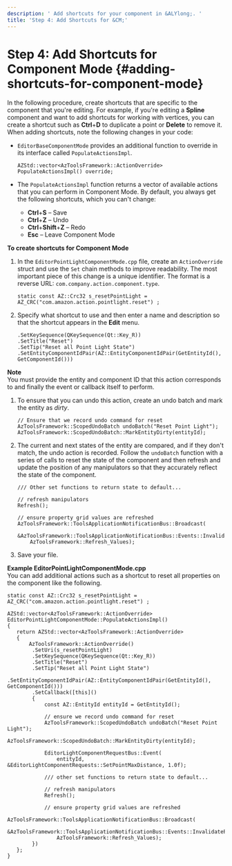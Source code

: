 ```yaml
---
description: ' Add shortcuts for your component in &ALYlong;. '
title: 'Step 4: Add Shortcuts for &CM;'
---
```

# Step 4: Add Shortcuts for Component Mode {#adding-shortcuts-for-component-mode}

In the following procedure, create shortcuts that are specific to the component that you're editing\. For example, if you're editing a **Spline** component and want to add shortcuts for working with vertices, you can create a shortcut such as **Ctrl**\+**D** to duplicate a point or **Delete** to remove it\. When adding shortcuts, note the following changes in your code:
+ `EditorBaseComponentMode` provides an additional function to override in its interface called `PopulateActionsImpl`\.

  ```
  AZStd::vector<AzToolsFramework::ActionOverride> PopulateActionsImpl() override;
  ```
+ The `PopulateActionsImpl` function returns a vector of available actions that you can perform in Component Mode\. By default, you always get the following shortcuts, which you can't change:
  + **Ctrl**\+**S** – Save
  + **Ctrl**\+**Z** – Undo
  + **Ctrl**\+**Shift**\+**Z** – Redo
  + **Esc** – Leave Component Mode

**To create shortcuts for Component Mode**

1. In the `EditorPointLightComponentMode.cpp` file, create an `ActionOverride` struct and use the `Set` chain methods to improve readability\. The most important piece of this change is a unique identifier\. The format is a reverse URL: `com.company.action.component.type`\.

   ```
   static const AZ::Crc32 s_resetPointLight = AZ_CRC("com.amazon.action.pointlight.reset") ;
   ```

1. Specify what shortcut to use and then enter a name and description so that the shortcut appears in the **Edit** menu\. 

   ```
   .SetKeySequence(QKeySequence(Qt::Key_R))
   .SetTitle("Reset")
   .SetTip("Reset all Point Light State")
   .SetEntityComponentIdPair(AZ::EntityComponentIdPair(GetEntityId(), GetComponentId()))
   ```
**Note**  
You must provide the entity and component ID that this action corresponds to and finally the event or callback itself to perform\.

1. To ensure that you can undo this action, create an undo batch and mark the entity as *dirty*\. 

   ```
   // Ensure that we record undo command for reset
   AzToolsFramework::ScopedUndoBatch undoBatch("Reset Point Light");
   AzToolsFramework::ScopedUndoBatch::MarkEntityDirty(entityId);
   ```

1. The current and next states of the entity are compared, and if they don't match, the undo action is recorded\. Follow the `undoBatch` function with a series of calls to reset the state of the component and then refresh and update the position of any manipulators so that they accurately reflect the state of the component\.

   ```
   /// Other set functions to return state to default...
     
   // refresh manipulators
   Refresh();
   
   // ensure property grid values are refreshed
   AzToolsFramework::ToolsApplicationNotificationBus::Broadcast(
       &AzToolsFramework::ToolsApplicationNotificationBus::Events::InvalidatePropertyDisplay,
       AzToolsFramework::Refresh_Values);
   ```

1. Save your file\.

**Example EditorPointLightComponentMode\.cpp**  
You can add additional actions such as a shortcut to reset all properties on the component like the following\.  

```
static const AZ::Crc32 s_resetPointLight = AZ_CRC("com.amazon.action.pointlight.reset") ;
 
AZStd::vector<AzToolsFramework::ActionOverride> EditorPointLightComponentMode::PopulateActionsImpl()
{
   return AZStd::vector<AzToolsFramework::ActionOverride>
   {
       AzToolsFramework::ActionOverride()
        .SetUri(s_resetPointLight)
        .SetKeySequence(QKeySequence(Qt::Key_R))
        .SetTitle("Reset")
        .SetTip("Reset all Point Light State")
        .SetEntityComponentIdPair(AZ::EntityComponentIdPair(GetEntityId(), GetComponentId()))
        .SetCallback([this]()
        {
            const AZ::EntityId entityId = GetEntityId();
  
            // ensure we record undo command for reset
            AzToolsFramework::ScopedUndoBatch undoBatch("Reset Point Light");
            AzToolsFramework::ScopedUndoBatch::MarkEntityDirty(entityId);
  
            EditorLightComponentRequestBus::Event(
                entityId, &EditorLightComponentRequests::SetPointMaxDistance, 1.0f);
  
            /// other set functions to return state to default...
  
            // refresh manipulators
            Refresh();
  
            // ensure property grid values are refreshed
            AzToolsFramework::ToolsApplicationNotificationBus::Broadcast(
                &AzToolsFramework::ToolsApplicationNotificationBus::Events::InvalidatePropertyDisplay,
                AzToolsFramework::Refresh_Values);
        })
   };
}
```